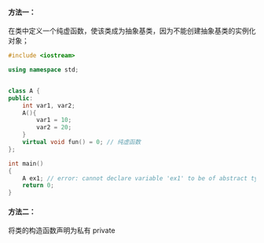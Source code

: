 #### 方法一：

在类中定义一个纯虚函数，使该类成为抽象基类，因为不能创建抽象基类的实例化对象；


```c++
#include <iostream>

using namespace std;


class A {
public:
    int var1, var2;
    A(){
        var1 = 10;
        var2 = 20;
    }
    virtual void fun() = 0; // 纯虚函数
};

int main()
{
    A ex1; // error: cannot declare variable 'ex1' to be of abstract type 'A'
    return 0;
}
```

#### 方法二：

将类的构造函数声明为私有 private

